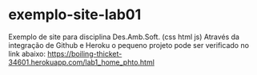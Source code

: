 # exemplo-site-lab01
Exemplo de site para disciplina Des.Amb.Soft. (css html js)
Através da integração de Github e Heroku o pequeno projeto pode ser verificado no link abaixo: 
https://boiling-thicket-34601.herokuapp.com/lab1_home_phto.html
